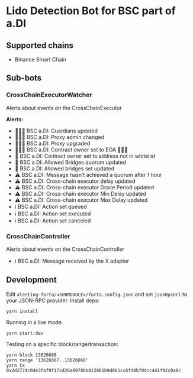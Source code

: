 # Lido Detection Bot for BSC part of a.DI

## Supported chains

- Binance Smart Chain

## Sub-bots

### CrossChainExecutorWatcher

Alerts about events on the CrossChainExecutor

**Alerts:**

- 🚨🚨🚨 BSC a.DI: Guardians updated
- 🚨🚨🚨 BSC a.DI: Proxy admin changed
- 🚨🚨🚨 BSC a.DI: Proxy upgraded
- 🚨🚨🚨 BSC a.DI: Contract owner set to EOA 🚨🚨🚨
- 🚨 BSC a.DI: Contract owner set to address not in whitelist
- 🚨 BSC a.DI: Allowed Bridges quorum updated
- 🚨 BSC a.DI: Allowed bridges set updated
- ⚠️ BSC a.DI: Message hasn’t achieved a quorum after 1 hour
- ⚠️ BSC a.DI: Cross-chain executor delay updated
- ⚠️ BSC a.DI: Cross-chain executor Grace Period updated
- ⚠️ BSC a.DI: Cross-chain executor Min Delay updated
- ⚠️ BSC a.DI: Cross-chain executor Max Delay updated
- ℹ️ BSC a.DI: Action set queued
- ℹ️ BSC a.DI: Action set executed
- ℹ️ BSC a.DI: Action set canceled

### CrossChainController

Alerts about events on the CrossChainController

- ℹ️ BSC a.DI: Message received by the X adapter

## Development

Edit `alerting-forta/<SUBMODULE>/forta.config.json` and set `jsonRpcUrl` to your JSON-RPC provider. Install deps:

```
yarn install
```

Running in a live mode:

```
yarn start:dev
```

Testing on a specific block/range/transaction:

```
yarn block 13626668
yarn range '13626667..13626668'
yarn tx 0x2d2774c04e3faf9f17cd26e0978bb812081b9d0b5cc6fd8bf04cc441f92c0a8c
```
